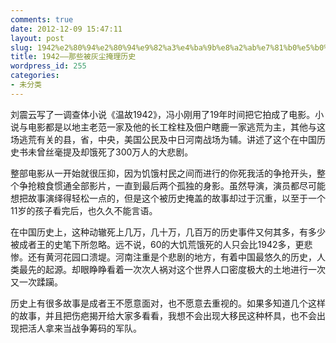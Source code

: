 ```yaml
---
comments: true
date: 2012-12-09 15:47:11
layout: post
slug: 1942%e2%80%94%e2%80%94%e9%82%a3%e4%ba%9b%e8%a2%ab%e7%81%b0%e5%b0%98%e6%8e%a9%e7%90%86%e5%8e%86%e5%8f%b2
title: 1942——那些被灰尘掩理历史
wordpress_id: 255
categories:
- 未分类
---
```


刘震云写了一调查体小说《温故1942》，冯小刚用了19年时间把它拍成了电影。小说与电影都是以地主老范一家及他的长工栓柱及佃户瞎鹿一家逃荒为主，其他与这场逃荒有关的县，省，中央，美国公民及中日河南战场为辅。讲述了这个在中国历史书未曾丝毫提及却饿死了300万人的大悲剧。

整部电影从一开始就很压抑，因为饥饿村民之间而进行的你死我活的争抢开头，整个争抢粮食惯通全部影片，一直到最后两个孤独的身影。虽然导演，演员都尽可能想把故事演绎得轻松一点的，但是这个被历史掩盖的故事却过于沉重，以至于一个11岁的孩子看完后，也久久不能言语。

在中国历史上，这种动辙死上几万，几十万，几百万的历史事件又何其多，有多少被成者王的史笔下所忽略。远不说，60的大饥荒饿死的人只会比1942多，更悲惨。还有黄河花园口溃堤。河南注重是个悲剧的地方，有着中国最悠久的历史，人类最先的起源。却眼睁睁看着一次次人祸对这个世界人口密度极大的土地进行一次又一次蹂躏。

历史上有很多故事是成者王不愿意面对，也不愿意去重视的。如果多知道几个这样的故事，并且把伤疤揭开给大家多看看，我想不会出现大移民这种杯具，也不会出现把活人拿来当战争筹码的军队。
